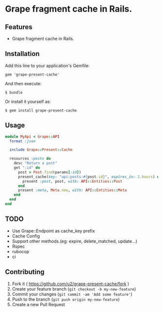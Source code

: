 # Grape fragment cache in Rails.

## Features

- Grape fragment cache in Rails.

## Installation

Add this line to your application's Gemfile:

    gem 'grape-present-cache'

And then execute:

    $ bundle

Or install it yourself as:

    $ gem install grape-present-cache

## Usage

```ruby
module MyApi < Grape::API
  format :json

  include Grape::Present::Cache

  resources :posts do
    desc "Return a post"
    get ":id" do
      post = Post.find(params[:id])
      present_cache(key: "api:posts:#{post.id}", expires_in: 2.hours) do
        present :post, post, with: API::Entities::Post
      end
      present :meta, Meta.new, with: API::Entities::Meta
    end
  end
end
```

## TODO

- Use Grape::Endpoint as cache_key prefix
- Cache Config
- Support other methods.(eg: expire, delete_matched, update...)
- Rspec
- rubocop
- ci

## Contributing

1. Fork it ( https://github.com/u2/grape-present-cache/fork )
2. Create your feature branch (`git checkout -b my-new-feature`)
3. Commit your changes (`git commit -am 'Add some feature'`)
4. Push to the branch (`git push origin my-new-feature`)
5. Create a new Pull Request
